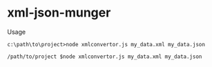 xml-json-munger
===============

Usage
<pre><code>c:\path\to\project>node xmlconvertor.js my_data.xml my_data.json</pre></code>
<pre><code>/path/to/project $node xmlconvertor.js my_data.xml my_data.json</pre></code>